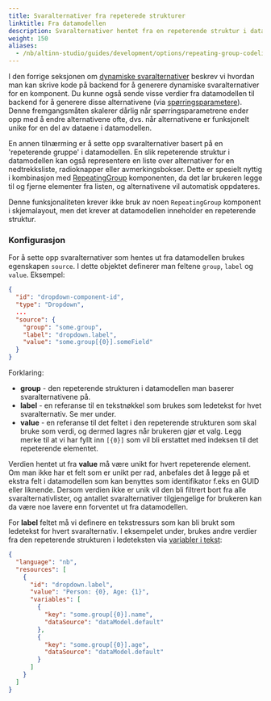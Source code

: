 ```yaml
---
title: Svaralternativer fra repeterede strukturer
linktitle: Fra datamodellen
description: Svaralternativer hentet fra en repeterende struktur i datamodellen
weight: 150
aliases:
  - /nb/altinn-studio/guides/development/options/repeating-group-codelists
---
```


I den forrige seksjonen om [dynamiske svaralternativer](../dynamic) beskrev vi hvordan man kan skrive kode på backend for å generere dynamiske svaralternativer for en komponent. Du kunne også sende visse verdier fra datamodellen til backend for å generere disse alternativene (via [spørringsparametere](../dynamic#spørringsparametere)). Denne fremgangsmåten skalerer dårlig når spørringsparametrene ender opp med å endre alternativene ofte, dvs. når alternativene er funksjonelt unike for en del av dataene i datamodellen.

En annen tilnærming er å sette opp svaralternativer basert på en 'repeterende gruppe' i datamodellen. En slik repeterende struktur i datamodellen kan også representere en liste over alternativer for en nedtrekksliste, radioknapper eller avmerkingsbokser. Dette er spesielt nyttig i kombinasjon med [RepeatingGroup](../../../../../reference/ux/fields/grouping/repeating) komponenten, da det lar brukeren legge til og fjerne elementer fra listen, og alternativene vil automatisk oppdateres.

Denne funksjonaliteten krever ikke bruk av noen `RepeatingGroup` komponent i skjemalayout, men det krever at datamodellen inneholder en repeterende struktur.

### Konfigurasjon

For å sette opp svaralternativer som hentes ut fra datamodellen brukes egenskapen `source`.
I dette objektet definerer man feltene `group`, `label` og `value`. Eksempel:

```json {hl_lines=["5-9"]}
{
  "id": "dropdown-component-id",
  "type": "Dropdown",
  ...
  "source": {
    "group": "some.group",
    "label": "dropdown.label",
    "value": "some.group[{0}].someField"
  }
}
```

Forklaring:

- **group** - den repeterende strukturen i datamodellen man baserer svaralternativene på.
- **label** - en referanse til en tekstnøkkel som brukes som ledetekst for hvet svaralternativ. Se mer under.
- **value** - en referanse til det feltet i den repeterende strukturen som skal bruke som verdi, og dermed lagres når brukeren gjør et valg. Legg merke til at vi har fyllt inn `[{0}]` som vil bli erstattet med indeksen til det repeterende elementet.


Verdien hentet ut fra **value** må være unikt for hvert repeterende element. Om man ikke har et felt som er unikt per rad, anbefales det å legge på et ekstra felt i datamodellen som kan benyttes som identifikator f.eks en GUID eller liknende. Dersom verdien ikke er unik vil den bli filtrert bort fra alle svaralternativlister, og antallet svaralternativer tilgjengelige for brukeren kan da være noe lavere enn forventet ut fra datamodellen.

For **label** feltet må vi definere en tekstressurs som kan bli brukt som ledetekst for hvert svaralternativ.
I eksempelet under, brukes andre verdier fra den repeterende strukturen i ledeteksten via [variabler i tekst](/nb/altinn-studio/reference/ux/texts):

```json
{
  "language": "nb",
  "resources": [
    {
      "id": "dropdown.label",
      "value": "Person: {0}, Age: {1}",
      "variables": [
        {
          "key": "some.group[{0}].name",
          "dataSource": "dataModel.default"
        },
        {
          "key": "some.group[{0}].age",
          "dataSource": "dataModel.default"
        }
      ]
    }
  ]
}
```
